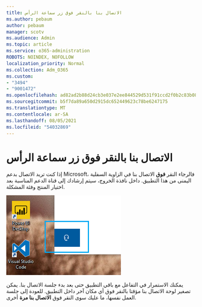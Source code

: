 ```yaml
---
title: الاتصال بنا بالنقر فوق زر سماعة الرأس
ms.author: pebaum
author: pebaum
manager: scotv
ms.audience: Admin
ms.topic: article
ms.service: o365-administration
ROBOTS: NOINDEX, NOFOLLOW
localization_priority: Normal
ms.collection: Adm_O365
ms.custom:
- "3494"
- "9001472"
ms.openlocfilehash: ad82ad2b88d24cb3e037e2ee844529d531f91ccd2f0b2c83b08ead9df889cc0f
ms.sourcegitcommit: b5f7da89a650d2915dc652449623c78be6247175
ms.translationtype: MT
ms.contentlocale: ar-SA
ms.lasthandoff: 08/05/2021
ms.locfileid: "54032869"
---
```

# <a name="contact-us-by-clicking-the-headphone-button"></a>الاتصال بنا بالنقر فوق زر سماعة الرأس

إذا كنت تريد الاتصال بدعم Microsoft، فالرجاء النقر **فوق** الاتصال بنا في الزاوية السفلية اليمنى من هذا التطبيق. داخل نافذة الخروج، سيتم إرشادك إلى قناة الدعم المناسبة بعد اختيار المنتج وفئة المشكلة.

![اتصل بنا بالنقر فوق أيقونة سماعة الرأس.](media/contact-us-headphone-icon.png)

يمكنك الاستمرار في التفاعل مع باقي التطبيق حتى بعد بدء جلسة الاتصال بنا. يمكن تصغير لوحة الاتصال بنا مؤقتا بالنقر فوق أي مكان آخر داخل التطبيق. للعودة إلى جلسة العمل نفسها، ما عليك سوى النقر فوق **الاتصال بنا مرة** أخرى.
